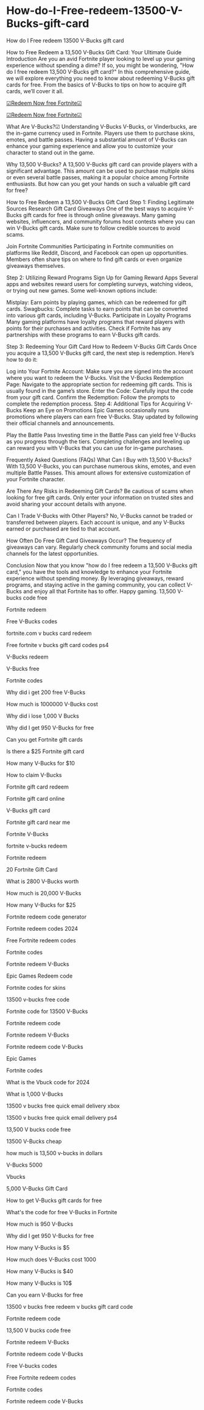 # How-do-I-Free-redeem-13500-V-Bucks-gift-card
How do I Free redeem 13500 V-Bucks gift card

How to Free Redeem a 13,500 V-Bucks Gift Card: Your Ultimate Guide
Introduction
Are you an avid Fortnite player looking to level up your gaming experience without spending a dime? If so, you might be wondering, "How do I free redeem 13,500 V-Bucks gift card?" In this comprehensive guide, we will explore everything you need to know about redeeming V-Bucks gift cards for free. From the basics of V-Bucks to tips on how to acquire gift cards, we’ll cover it all.

[☑Redeem Now free Fortnite☑](https://www.buyredeemcodee.com/)

[☑Redeem Now free Fortnite☑](https://www.buyredeemcodee.com/)


What Are V-Bucks?☑
Understanding V-Bucks
V-Bucks, or Vinderbucks, are the in-game currency used in Fortnite. Players use them to purchase skins, emotes, and battle passes. Having a substantial amount of V-Bucks can enhance your gaming experience and allow you to customize your character to stand out in the game.

Why 13,500 V-Bucks?
A 13,500 V-Bucks gift card can provide players with a significant advantage. This amount can be used to purchase multiple skins or even several battle passes, making it a popular choice among Fortnite enthusiasts. But how can you get your hands on such a valuable gift card for free?

How to Free Redeem a 13,500 V-Bucks Gift Card
Step 1: Finding Legitimate Sources
Research Gift Card Giveaways
One of the best ways to acquire V-Bucks gift cards for free is through online giveaways. Many gaming websites, influencers, and community forums host contests where you can win V-Bucks gift cards. Make sure to follow credible sources to avoid scams.

Join Fortnite Communities
Participating in Fortnite communities on platforms like Reddit, Discord, and Facebook can open up opportunities. Members often share tips on where to find gift cards or even organize giveaways themselves.

Step 2: Utilizing Reward Programs
Sign Up for Gaming Reward Apps
Several apps and websites reward users for completing surveys, watching videos, or trying out new games. Some well-known options include:

Mistplay: Earn points by playing games, which can be redeemed for gift cards.
Swagbucks: Complete tasks to earn points that can be converted into various gift cards, including V-Bucks.
Participate in Loyalty Programs
Many gaming platforms have loyalty programs that reward players with points for their purchases and activities. Check if Fortnite has any partnerships with these programs to earn V-Bucks gift cards.

Step 3: Redeeming Your Gift Card
How to Redeem V-Bucks Gift Cards
Once you acquire a 13,500 V-Bucks gift card, the next step is redemption. Here’s how to do it:

Log into Your Fortnite Account: Make sure you are signed into the account where you want to redeem the V-Bucks.
Visit the V-Bucks Redemption Page: Navigate to the appropriate section for redeeming gift cards. This is usually found in the game’s store.
Enter the Code: Carefully input the code from your gift card.
Confirm the Redemption: Follow the prompts to complete the redemption process.
Step 4: Additional Tips for Acquiring V-Bucks
Keep an Eye on Promotions
Epic Games occasionally runs promotions where players can earn free V-Bucks. Stay updated by following their official channels and announcements.

Play the Battle Pass
Investing time in the Battle Pass can yield free V-Bucks as you progress through the tiers. Completing challenges and leveling up can reward you with V-Bucks that you can use for in-game purchases.

Frequently Asked Questions (FAQs)
What Can I Buy with 13,500 V-Bucks?
With 13,500 V-Bucks, you can purchase numerous skins, emotes, and even multiple Battle Passes. This amount allows for extensive customization of your Fortnite character.

Are There Any Risks in Redeeming Gift Cards?
Be cautious of scams when looking for free gift cards. Only enter your information on trusted sites and avoid sharing your account details with anyone.

Can I Trade V-Bucks with Other Players?
No, V-Bucks cannot be traded or transferred between players. Each account is unique, and any V-Bucks earned or purchased are tied to that account.

How Often Do Free Gift Card Giveaways Occur?
The frequency of giveaways can vary. Regularly check community forums and social media channels for the latest opportunities.

Conclusion
Now that you know "how do I free redeem a 13,500 V-Bucks gift card," you have the tools and knowledge to enhance your Fortnite experience without spending money. By leveraging giveaways, reward programs, and staying active in the gaming community, you can collect V-Bucks and enjoy all that Fortnite has to offer. Happy gaming.
13,500 V-bucks code free

Fortnite redeem

Free V-Bucks codes

fortnite.com v bucks card redeem

Free fortnite v bucks gift card codes ps4

V-Bucks redeem

V-Bucks free

Fortnite codes

Why did i get 200 free V-Bucks

How much is 1000000 V-Bucks cost

Why did i lose 1,000 V Bucks

Why did I get 950 V-Bucks for free

Can you get Fortnite gift cards

Is there a $25 Fortnite gift card

How many V-Bucks for $10

How to claim V-Bucks

Fortnite gift card redeem

Fortnite gift card online

V-Bucks gift card

Fortnite gift card near me

Fortnite V-Bucks

fortnite v-bucks redeem

Fortnite redeem

20 Fortnite Gift Card

What is 2800 V-Bucks worth

How much is 20,000 V-Bucks

How many V-Bucks for $25

Fortnite redeem code generator

Fortnite redeem codes 2024

Free Fortnite redeem codes

Fortnite codes

Fortnite redeem V-Bucks

Epic Games Redeem code

Fortnite codes for skins

13500 v-bucks free code

Fortnite code for 13500 V-Bucks

Fortnite redeem code

Fortnite redeem V-Bucks

Fortnite redeem code V-Bucks

Epic Games

Fortnite codes

What is the Vbuck code for 2024

What is 1,000 V-Bucks

13500 v bucks free quick email delivery xbox

13500 v bucks free quick email delivery ps4

13,500 V bucks code free

13500 V-Bucks cheap

how much is 13,500 v-bucks in dollars

V-Bucks 5000

Vbucks

5,000 V-Bucks Gift Card

How to get V-Bucks gift cards for free

What's the code for free V-Bucks in Fortnite

How much is 950 V-Bucks

Why did I get 950 V-Bucks for free

How many V-Bucks is $5

How much does V-Bucks cost 1000

How many V-Bucks is $40

How many V-Bucks is 10$

Can you earn V-Bucks for free

13500 v bucks free redeem v bucks gift card code

Fortnite redeem code

13,500 V bucks code free

Fortnite redeem V-Bucks

Fortnite redeem code V-Bucks

Free V-bucks codes

Free Fortnite redeem codes

Fortnite codes

Fortnite redeem code V-Bucks
